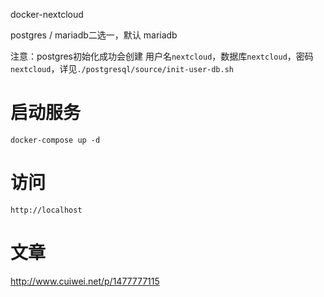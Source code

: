 docker-nextcloud

postgres / mariadb二选一，默认 mariadb

注意：postgres初始化成功会创建 用户名`nextcloud`，数据库`nextcloud`，密码`nextcloud`，详见`./postgresql/source/init-user-db.sh`

# 启动服务
```
docker-compose up -d
```
# 访问
```
http://localhost
```

# 文章
http://www.cuiwei.net/p/1477777115
